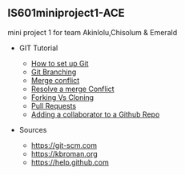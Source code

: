 ## IS601miniproject1-ACE
mini project 1 for team Akinlolu,Chisolum &amp; Emerald

* GIT Tutorial
    * [How to set up Git](/setup.md)
    * [Git Branching](/branch.md)
    * [Merge conflict](/conflict.md)
    * [Resolve a merge Conflict](/resolve.md)
    * [Forking Vs Cloning](/fork.md)
    * [Pull Requests](/pullrequest.md)
    * [Adding a collaborator to a Github Repo](/collab.md)


* Sources
     * https://git-scm.com
     * https://kbroman.org
     * https://help.github.com
